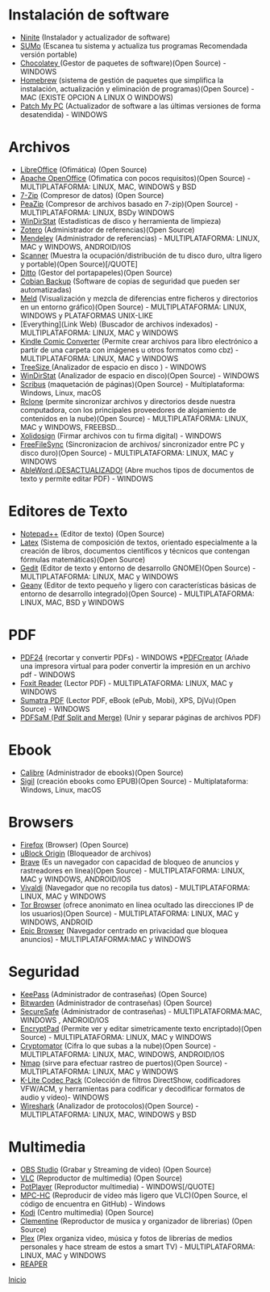 # Instalación de software

* [Ninite](https://ninite.com/)
(Instalador y actualizador de software)
* [SUMo](http://www.kcsoftwares.com/?download)
(Escanea tu sistema y actualiza tus programas Recomendada versión portable)
* [Chocolatey ](https://chocolatey.org/)
(Gestor de paquetes de software)(Open Source) - WINDOWS
* [Homebrew](Link)
(sistema de gestión de paquetes que simplifica la instalación, actualización y eliminación de programas)(Open Source) - MAC (EXISTE OPCION A LINUX O WINDOWS)
* [Patch My PC](https://patchmypc.com/)
(Actualizador de software a las últimas versiones de forma desatendida) - WINDOWS

# Archivos

* [LibreOffice](http://www.libreoffice.org/download/download/)
(Ofimática) (Open Source)
* [Apache OpenOffice](https://www.openoffice.org/es/)
(Ofimatica con pocos requisitos)(Open Source) - MULTIPLATAFORMA: LINUX, MAC, WINDOWS y BSD
* [7-Zip](http://www.7-zip.org/download.html)
(Compresor de datos) (Open Source)
* [PeaZip](http://www.peazip.org/)
(Compresor de archivos basado en 7-zip)(Open Source) - MULTIPLATAFORMA: LINUX, BSDy WINDOWS
* [WinDirStat](https://windirstat.net/)
(Estadisticas de disco y herramienta de limpieza)
* [Zotero](https://www.zotero.org/)
(Administrador de referencias)(Open Source)
* [Mendeley](https://www.mendeley.com/?interaction_required=true)
(Administrador de referencias) - MULTIPLATAFORMA: LINUX, MAC y WINDOWS, ANDROID/IOS
* [Scanner](http://www.steffengerlach.de/freeware/)
(Muestra la ocupación/distribución de tu disco duro, ultra ligero y portable)(Open Source)[/QUOTE]
* [Ditto](https://ditto-cp.sourceforge.io/)
(Gestor del portapapeles)(Open Source)
* [Cobian Backup](https://www.cobiansoft.com/)
(Software de copias de seguridad que pueden ser automatizadas)
* [Meld](http://meldmerge.org/)
(Visualización y mezcla de diferencias entre ficheros y directorios en un entorno gráfico)(Open Source) - MULTIPLATAFORMA: LINUX, WINDOWS y PLATAFORMAS UNIX-LIKE
* [Everything](Link Web)
(Buscador de archivos indexados) - MULTIPLATAFORMA: LINUX, MAC y WINDOWS
* [Kindle Comic Converter](https://kcc.iosphe.re/)
(Permite crear archivos para libro electrónico a partir de una carpeta con imágenes u otros formatos como cbz) - MULTIPLATAFORMA: LINUX, MAC y WINDOWS
* [TreeSize ](https://www.jam-software.com/treesize_free/)
(Analizador de espacio en disco ) - WINDOWS
* [WinDirStat](https://windirstat.net/)
(Analizador de espacio en disco)(Open Source) - WINDOWS
* [Scribus](https://www.scribus.net/)
(maquetación de páginas)(Open Source) - Multiplataforma: Windows, Linux, macOS
* [Rclone](https://rclone.org/)
(permite sincronizar archivos y directorios desde nuestra computadora, con los principales proveedores de alojamiento de contenidos en la nube)(Open Source) - MULTIPLATAFORMA: LINUX, MAC y WINDOWS, FREEBSD...
* [Xolidosign](https://www.xolido.com/lang/xolidosign/)
(Firmar archivos con tu firma digital) - WINDOWS
* [FreeFileSync](https://freefilesync.org/)
(Sincronizacion de archivos/ sincronizador entre PC y disco duro)(Open Source) - MULTIPLATAFORMA: LINUX, MAC y WINDOWS
* [AbleWord ¡DESACTUALIZADO!](http://www.ableword.net/)
(Abre muchos tipos de documentos de texto y permite editar PDF) - WINDOWS

# Editores de Texto

* [Notepad++](https://notepad-plus-plus.org/)
(Editor de texto) (Open Source)
* [Latex](https://www.latex-project.org/)
(Sistema de composición de textos, orientado especialmente a la creación de libros, documentos científicos y técnicos que contengan fórmulas matemáticas)(Open Source)
* [Gedit](https://wiki.gnome.org/Apps/Gedit)
(Editor de texto y entorno de desarrollo GNOME)(Open Source) - MULTIPLATAFORMA: LINUX, MAC y WINDOWS
* [Geany](https://www.geany.org/)
(Editor de texto pequeño y ligero con características básicas de entorno de desarrollo integrado)(Open Source) - MULTIPLATAFORMA: LINUX, MAC, BSD y WINDOWS

# PDF

* [PDF24](https://es.pdf24.org/)
(recortar y convertir PDFs) - WINDOWS
*[PDFCreator](https://www.pdfforge.org/pdfcreator/download)
(Añade una impresora virtual para poder convertir la impresión en un archivo pdf - WINDOWS
* [Foxit Reader](https://www.foxitsoftware.com/pdf-reader/)
(Lector PDF) - MULTIPLATAFORMA: LINUX, MAC y WINDOWS
* [Sumatra PDF](https://www.sumatrapdfreader.org/free-pdf-reader.html)
(Lector PDF, eBook (ePub, Mobi), XPS, DjVu)(Open Source) - WINDOWS
* [PDFSaM (Pdf Split and Merge)](https://pdfsam.org/es/)
(Unir y separar páginas de archivos PDF)

# Ebook

* [Calibre](https://calibre-ebook.com/download)
(Administrador de ebooks)(Open Source)
* [Sigil](https://github.com/Sigil-Ebook/Sigil...es/tag/0.9.13/)
(creación ebooks como EPUB)(Open Source) - Multiplataforma: Windows, Linux, macOS

# Browsers

* [Firefox](https://www.mozilla.org/en-US/firefox/new/)
(Browser) (Open Source)
* [uBlock Origin](https://addons.mozilla.org/en-US/fir...ublock-origin/)
(Bloqueador de archivos)
* [Brave](https://brave.com/)
(Es un navegador con capacidad de bloqueo de anuncios y rastreadores en línea)(Open Source) - MULTIPLATAFORMA: LINUX, MAC y WINDOWS, ANDROID/IOS
* [Vivaldi](https://vivaldi.com/es/)
(Navegador que no recopila tus datos) - MULTIPLATAFORMA: LINUX, MAC y WINDOWS
* [Tor Browser](https://www.torproject.org/download/)
(ofrece anonimato en línea ocultado las direcciones IP de los usuarios)(Open Source) - MULTIPLATAFORMA: LINUX, MAC y WINDOWS, ANDROID
* [Epic Browser](https://www.epicbrowser.com/)
(Navegador centrado en privacidad que bloquea anuncios) - MULTIPLATAFORMA:MAC y WINDOWS

# Seguridad

* [KeePass](https://keepass.info/)
(Administrador de contraseñas) (Open Source)
* [Bitwarden](https://bitwarden.com/)
(Administrador de contraseñas) (Open Source)
* [SecureSafe](https://www.securesafe.com/en/)
(Administrador de contraseñas) - MULTIPLATAFORMA:MAC, WINDOWS , ANDROID/IOS
* [EncryptPad](https://evpo.net/encryptpad/)
(Permite ver y editar simetricamente texto encriptado)(Open Source) - MULTIPLATAFORMA: LINUX, MAC y WINDOWS
* [Cryptomator](https://cryptomator.org)
(Cifra lo que subas a la nube)(Open Source) - MULTIPLATAFORMA: LINUX, MAC, WINDOWS, ANDROID/IOS
* [Nmap](https://nmap.org/)
(sirve para efectuar rastreo de puertos)(Open Source) - MULTIPLATAFORMA: LINUX, MAC y WINDOWS
* [K-Lite Codec Pack](https://www.codecguide.com/download_kl.htm)
(Colección de filtros DirectShow, codificadores VFW/ACM, y herramientas para codificar y decodificar formatos de audio y vídeo)- WINDOWS
* [Wireshark](https://www.wireshark.org/)
(Analizador de protocolos)(Open Source) - MULTIPLATAFORMA: LINUX, MAC, WINDOWS y BSD

# Multimedia

* [OBS Studio](https://obsproject.com/)
(Grabar y Streaming de video) (Open Source)
* [VLC](https://www.videolan.org/vlc/index.html)
(Reproductor de multimedia) (Open Source)
* [PotPlayer](http://potplayer.daum.net)
(Reproductor multimedia) - WINDOWS[/QUOTE]
* [MPC-HC](https://mpc-hc.org/)
(Reproducir de vídeo más ligero que VLC)(Open Source, el código de encuentra en GitHub) - Windows
* [Kodi](https://kodi.tv/about/software)
(Centro multimedia) (Open Source)
* [Clementine](https://www.clementine-player.org/)
(Reproductor de musica y organizador de librerias) (Open Source)
* [Plex](https://www.plex.tv/es/)
(Plex organiza video, música y fotos de librerías de medios personales y hace stream de estos a smart TV) - MULTIPLATAFORMA: LINUX, MAC y WINDOWS
* [REAPER](https://www.reaper.fm/)

[Inicio](./software.md)

